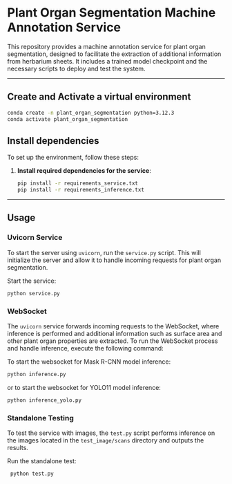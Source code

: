 # Plant Organ Segmentation Machine Annotation Service

This repository provides a machine annotation service for plant organ segmentation, designed to facilitate the extraction of additional information from herbarium sheets. It includes a trained model checkpoint and the necessary scripts to deploy and test the system.

---

## Create and Activate a virtual environment

```bash
conda create -n plant_organ_segmentation python=3.12.3
conda activate plant_organ_segmentation
```

## Install dependencies

To set up the environment, follow these steps:

1. **Install required dependencies for the service**:

    ```bash
    pip install -r requirements_service.txt
    pip install -r requirements_inference.txt
    ```

---

## Usage

### Uvicorn Service

To start the server using `uvicorn`, run the `service.py` script. This will initialize the server and allow it to handle incoming requests for plant organ segmentation.

  Start the service:
  ```bash
  python service.py
  ```

### WebSocket

The `uvicorn` service forwards incoming requests to the WebSocket, where inference is performed and additional information such as surface area and other plant organ properties are extracted. To run the WebSocket process and handle inference, execute the following command:
  
  To start the websocket for Mask R-CNN model inference:
  ```bash
  python inference.py
  ```
  or to start the websocket for YOLO11 model inference:
  ```bash
  python inference_yolo.py
  ```
  

### Standalone Testing

To test the service with images, the `test.py` script performs inference on the images located in the `test_image/scans` directory and outputs the results.

Run the standalone test:
  ```bash
   python test.py
  ```


